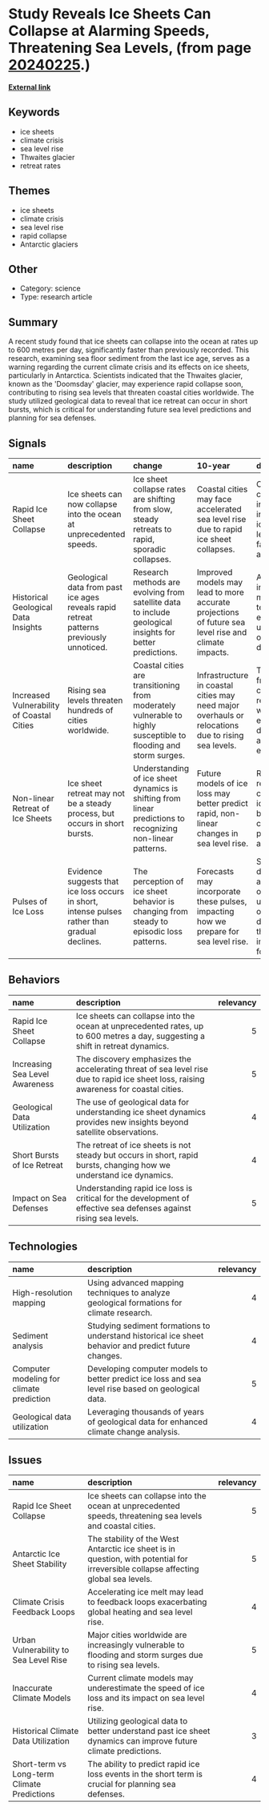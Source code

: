 # __Study Reveals Ice Sheets Can Collapse at Alarming Speeds, Threatening Sea Levels__, (from page [20240225](https://kghosh.substack.com/p/20240225).)

__[External link](https://www.theguardian.com/environment/2023/apr/05/ice-sheets-collapse-far-faster-than-feared-study-climate-crisis?utm_source=substack&utm_medium=email)__



## Keywords

* ice sheets
* climate crisis
* sea level rise
* Thwaites glacier
* retreat rates

## Themes

* ice sheets
* climate crisis
* sea level rise
* rapid collapse
* Antarctic glaciers

## Other

* Category: science
* Type: research article

## Summary

A recent study found that ice sheets can collapse into the ocean at rates up to 600 metres per day, significantly faster than previously recorded. This research, examining sea floor sediment from the last ice age, serves as a warning regarding the current climate crisis and its effects on ice sheets, particularly in Antarctica. Scientists indicated that the Thwaites glacier, known as the 'Doomsday' glacier, may experience rapid collapse soon, contributing to rising sea levels that threaten coastal cities worldwide. The study utilized geological data to reveal that ice retreat can occur in short bursts, which is critical for understanding future sea level predictions and planning for sea defenses.

## Signals

| name                                      | description                                                                                   | change                                                                                                          | 10-year                                                                                             | driving-force                                                                                              |   relevancy |
|:------------------------------------------|:----------------------------------------------------------------------------------------------|:----------------------------------------------------------------------------------------------------------------|:----------------------------------------------------------------------------------------------------|:-----------------------------------------------------------------------------------------------------------|------------:|
| Rapid Ice Sheet Collapse                  | Ice sheets can now collapse into the ocean at unprecedented speeds.                           | Ice sheet collapse rates are shifting from slow, steady retreats to rapid, sporadic collapses.                  | Coastal cities may face accelerated sea level rise due to rapid ice sheet collapses.                | Climate change is increasing the instability of ice sheets, leading to faster melting and collapse.        |           5 |
| Historical Geological Data Insights       | Geological data from past ice ages reveals rapid retreat patterns previously unnoticed.       | Research methods are evolving from satellite data to include geological insights for better predictions.        | Improved models may lead to more accurate projections of future sea level rise and climate impacts. | Advancements in geological mapping techniques are enhancing our understanding of ice dynamics.             |           4 |
| Increased Vulnerability of Coastal Cities | Rising sea levels threaten hundreds of cities worldwide.                                      | Coastal cities are transitioning from moderately vulnerable to highly susceptible to flooding and storm surges. | Infrastructure in coastal cities may need major overhauls or relocations due to rising sea levels.  | The increasing frequency of climate-related weather events is driving coastal adaptation efforts.          |           5 |
| Non-linear Retreat of Ice Sheets          | Ice sheet retreat may not be a steady process, but occurs in short bursts.                    | Understanding of ice sheet dynamics is shifting from linear predictions to recognizing non-linear patterns.     | Future models of ice loss may better predict rapid, non-linear changes in sea level rise.           | Research is revealing complexities in ice sheet behavior that challenge previous assumptions.              |           4 |
| Pulses of Ice Loss                        | Evidence suggests that ice loss occurs in short, intense pulses rather than gradual declines. | The perception of ice sheet behavior is changing from steady to episodic loss patterns.                         | Forecasts may incorporate these pulses, impacting how we prepare for sea level rise.                | Scientific discoveries are reshaping our understanding of ice dynamics and their implications for climate. |           4 |

## Behaviors

| name                           | description                                                                                                                           |   relevancy |
|:-------------------------------|:--------------------------------------------------------------------------------------------------------------------------------------|------------:|
| Rapid Ice Sheet Collapse       | Ice sheets can collapse into the ocean at unprecedented rates, up to 600 metres a day, suggesting a shift in retreat dynamics.        |           5 |
| Increasing Sea Level Awareness | The discovery emphasizes the accelerating threat of sea level rise due to rapid ice sheet loss, raising awareness for coastal cities. |           5 |
| Geological Data Utilization    | The use of geological data for understanding ice sheet dynamics provides new insights beyond satellite observations.                  |           4 |
| Short Bursts of Ice Retreat    | The retreat of ice sheets is not steady but occurs in short, rapid bursts, changing how we understand ice dynamics.                   |           4 |
| Impact on Sea Defenses         | Understanding rapid ice loss is critical for the development of effective sea defenses against rising sea levels.                     |           5 |

## Technologies

| name                                     | description                                                                                          |   relevancy |
|:-----------------------------------------|:-----------------------------------------------------------------------------------------------------|------------:|
| High-resolution mapping                  | Using advanced mapping techniques to analyze geological formations for climate research.             |           4 |
| Sediment analysis                        | Studying sediment formations to understand historical ice sheet behavior and predict future changes. |           4 |
| Computer modeling for climate prediction | Developing computer models to better predict ice loss and sea level rise based on geological data.   |           5 |
| Geological data utilization              | Leveraging thousands of years of geological data for enhanced climate change analysis.               |           4 |

## Issues

| name                                        | description                                                                                                                         |   relevancy |
|:--------------------------------------------|:------------------------------------------------------------------------------------------------------------------------------------|------------:|
| Rapid Ice Sheet Collapse                    | Ice sheets can collapse into the ocean at unprecedented speeds, threatening sea levels and coastal cities.                          |           5 |
| Antarctic Ice Sheet Stability               | The stability of the West Antarctic ice sheet is in question, with potential for irreversible collapse affecting global sea levels. |           5 |
| Climate Crisis Feedback Loops               | Accelerating ice melt may lead to feedback loops exacerbating global heating and sea level rise.                                    |           4 |
| Urban Vulnerability to Sea Level Rise       | Major cities worldwide are increasingly vulnerable to flooding and storm surges due to rising sea levels.                           |           5 |
| Inaccurate Climate Models                   | Current climate models may underestimate the speed of ice loss and its impact on sea level rise.                                    |           4 |
| Historical Climate Data Utilization         | Utilizing geological data to better understand past ice sheet dynamics can improve future climate predictions.                      |           3 |
| Short-term vs Long-term Climate Predictions | The ability to predict rapid ice loss events in the short term is crucial for planning sea defenses.                                |           4 |